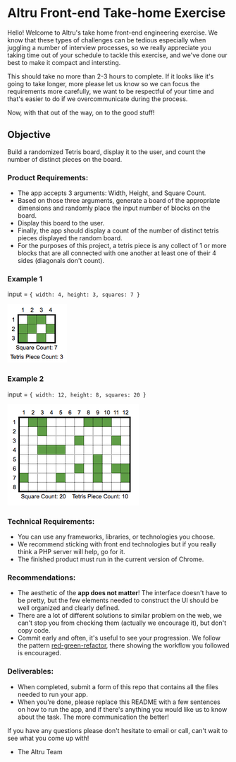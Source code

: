 # Altru Front-end Take-home Exercise
Hello! Welcome to Altru's take home front-end engineering exercise. We know that these types of challenges can be tedious especially when juggling a number of interview processes, so we really appreciate you taking time out of your schedule to tackle this exercise, and we've done our best to make it compact and intersting.

This should take no more than 2-3 hours to complete. If it looks like it's going to take longer, more please let us know so we can focus the requirements more carefully, we want to be respectful of your time and that's easier to do if we overcommunicate during the process.

Now, with that out of the way, on to the good stuff!

## Objective
Build a randomized Tetris board, display it to the user, and count the number of distinct pieces on the board.

### Product Requirements:
- The app accepts 3 arguments: Width, Height, and Square Count.
- Based on those three arguments, generate a board of the appropriate dimensions and randomly place the input number of blocks on the board.
- Display this board to the user.
- Finally, the app should display a count of the number of distinct tetris pieces displayed the random board.
- For the purposes of this project, a tetris piece is any collect of 1 or more blocks that are all connected with one another at least one of their 4 sides (diagonals don't count).

### Example 1
input = ```{
  width: 4,
  height: 3,
  squares: 7
}```

![image](./tetris-example-1.png)


### Example 2
input = ```{
  width: 12,
  height: 8,
  squares: 20
}```

![image](./tetris-example-2.png)

### Technical Requirements:
- You can use any frameworks, libraries, or technologies you choose.
- We recommend sticking with front end technologies but if you really think a PHP server will help, go for it.
- The finished product must run in the current version of Chrome.

### Recommendations:
- The aesthetic of the **app does not matter**! The interface doesn't have to be pretty, but the few elements needed to construct the UI should be well organized and clearly defined.
- There are a lot of different solutions to similar problem on the web, we can't stop you from checking them (actually we encourage it), but don't copy code.
- Commit early and often, it's useful to see your progression. We follow the pattern [red-green-refactor](https://www.codecademy.com/articles/tdd-red-green-refactor), there showing the workflow you followed is encouraged.

### Deliverables:
- When completed, submit a form of this repo that contains all the files needed to run your app.
- When you're done, please replace this README with a few sentences on how to run the app, and if there's anything you would like us to know about the task. The more communication the better!

If you have any questions please don't hesitate to email or call, can't wait to see what you come up with!
- The Altru Team
